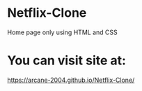 # Netflix-Clone
Home page only using HTML and CSS
# You can visit site at: 
https://arcane-2004.github.io/Netflix-Clone/
